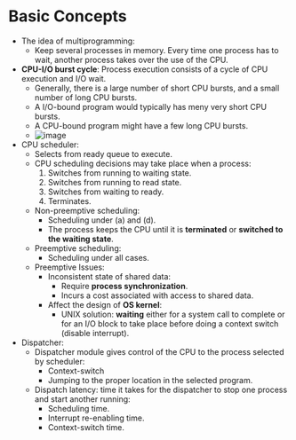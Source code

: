 # Basic Concepts
- The idea of multiprogramming:
  - Keep several processes in memory. Every time one process has to wait, another process takes over the use of the CPU.
- **CPU-I/O burst cycle**: Process execution consists of a cycle of CPU execution and I/O wait.
  - Generally, there is a large number of short CPU bursts, and a small number of long CPU bursts.
  - A I/O-bound program would typically has meny very short CPU bursts.
  - A CPU-bound program might have a few long CPU bursts.
  - ![image](https://github.com/user-attachments/assets/0163125b-b21b-420b-a27c-386b5ee7205f)
- CPU scheduler:
  - Selects from ready queue to execute.
  - CPU scheduling decisions may take place when a process:
    1. Switches from running to waiting state.
    2. Switches from running to read state.
    3. Switches from waiting to ready.
    4. Terminates.
  - Non-preemptive scheduling:
    - Scheduling under (a) and (d).
    - The process keeps the CPU until it is **terminated** or **switched to the waiting state**.
  - Preemptive scheduling:
    - Scheduling under all cases.
  - Preemptive Issues:
    - Inconsistent state of shared data:
      - Require **process synchronization**.
      - Incurs a cost associated with access to shared data.
    - Affect the design of **OS kernel**:
      - UNIX solution: **waiting** either for a system call to complete or for an I/O block to take place before doing a context switch (disable interrupt).
- Dispatcher:
  - Dispatcher module gives control of the CPU to the process selected by scheduler:
    - Context-switch
    - Jumping to the proper location in the selected program.
  - Dispatch latency: time it takes for the dispatcher to stop one process and start another running:
    - Scheduling time.
    - Interrupt re-enabling time.
    - Context-switch time.      
